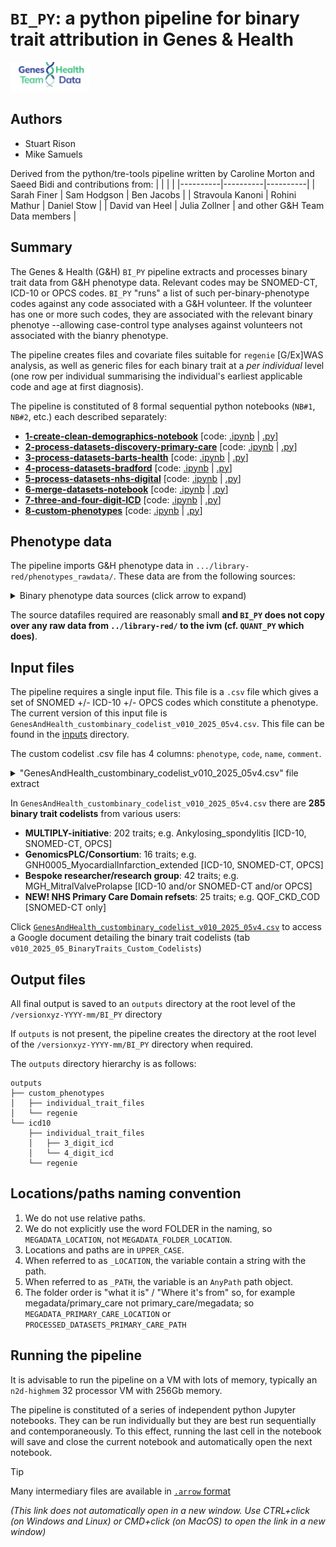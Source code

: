# `BI_PY`: a python pipeline for binary trait attribution in Genes & Health

<img src="GNH%20TD%20Logo.png" alt="G&H Team Data logo" width=25%>

## Authors

* Stuart Rison
* Mike Samuels

Derived from the python/tre-tools pipeline written by Caroline Morton and Saeed Bidi and contributions from:
| <!-- --> | <!-- --> | <!-- --> |
|----------|----------|----------|
| Sarah Finer | Sam Hodgson | Ben Jacobs |
| Stravoula Kanoni | Rohini Mathur | Daniel Stow |
| David van Heel | Julia Zollner | and other G&H Team Data members |

## Summary

The Genes & Health (G&H) `BI_PY` pipeline extracts and processes binary trait data from G&H phenotype data.  Relevant codes may be SNOMED-CT, ICD-10 or OPCS codes.  `BI_PY` "runs" a list of such per-binary-phenotype codes against any code associated with a G&H volunteer.  If the volunteer has one or more such codes, they are associated with the relevant binary phenotye --allowing case-control type analyses against volunteers not associated with the bianry phenotype.

The pipeline creates files and covariate files suitable for `regenie` \[G/Ex\]WAS analysis, as well as generic files for each binary trait at a _per individual_ level (one row per individual summarising the individual's earliest applicable code and age at first diagnosis).

The pipeline is constituted of 8 formal sequential python notebooks (`NB#1`, `NB#2`, etc.) each described separately:

* [**1-create-clean-demographics-notebook**](Notebooks/1-create-clean-demographics-notebook.md) \[code: [.ipynb](Code/notebooks/1-create-clean-demographics-notebook.ipynb) | [.py](Code/python_scripts/1-create-clean-demographics-notebook.py)\] 
* [**2-process-datasets-discovery-primary-care**](Notebooks/2-process-datasets-discovery-primary-care.md) \[code: [.ipynb](Code/notebooks/2-process-datasets-discovery-primary-care.ipynb) | [.py](Code/python_scripts/2-process-datasets-discovery-primary-care)\] 
* [**3-process-datasets-barts-health**](Notebooks/3-process-datasets-barts-health.md) \[code: [.ipynb](Code/notebooks/3-process-datasets-barts-health.ipynb) | [.py](Code/python_scripts/3-process-datasets-barts-health.py)\] 
* [**4-process-datasets-bradford**](Notebooks/4-process-datasets-bradford.md) \[code: [.ipynb](Code/notebooks/4-process-datasets-bradford.ipynb) | [.py](Code/python_scripts/4-process-datasets-bradford.py)\] 
* [**5-process-datasets-nhs-digital**](Notebooks/5-process-datasets-nhs-digital.md) \[code: [.ipynb](Code/notebooks/5-process-datasets-nhs-digital.ipynb) | [.py](Code/python_scripts/5-process-datasets-nhs-digital.py)\] 
* [**6-merge-datasets-notebook**](Notebooks/6-merge-datasets-notebook.md) \[code: [.ipynb](Code/notebooks/6-merge-datasets-notebook.ipynb) | [.py](Code/python_scripts/6-merge-datasets-notebook.py)\] 
* [**7-three-and-four-digit-ICD**](Notebooks/7-three-and-four-digit-ICD.md) \[code: [.ipynb](Code/notebooks/7-three-and-four-digit-ICD.ipynb) | [.py](Code/python_scripts/7-three-and-four-digit-ICD.py)\] 
* [**8-custom-phenotypes**](Notebooks/8-custom-phenotypes.md) \[code: [.ipynb](Code/notebooks/8-custom-phenotypes-individual-trait-files-and-regenie.ipynb) | [.py](Code/python_scripts/8-custom-phenotypes-individual-trait-files-and-regenie.py)\] 

## Phenotype data
The pipeline imports G&H phenotype data in `.../library-red/phenotypes_rawdata/`.  These data are from the following sources:

<details>
   
<summary>Binary phenotype data sources (click arrow to expand)</summary>

1. **DSA__BartHealth_NHS_Trust**: Secondary care data from the Barts Health NHS Trust \[North East London: ~40,000 individuals with data\]
2. **DSA__BradfordTeachingHospitals_NHSFoundation_Trust**: Secondary care data from the Bradford Teaching Hospitals NHS Trust \[Bradford and environs: ~1,700 individuals with data\]
3. **DSA__Discovery_7CCGs**: Primary care data from the North East London ICS \[North East London: ~45,000 individuals with data\]
4. **DSA_NHSDigital**: Data from from NHS Digital (NHSD) \[England-wide: ~TBC individuals with data].  Data files vary with each cut of NHSD but include one or more of: i) **civil registration data**, ii) **HES APC data**, iii) **HES OP data**, iv) **cancer registry data**, v) **ECDS data**

</details>

The source datafiles required are reasonably small **and `BI_PY` does not copy over any raw data from `../library-red/` to the ivm (cf. `QUANT_PY` which does)**.

## Input files

The pipeline requires a single input file.  This file is a `.csv` file which gives a set of SNOMED +/- ICD-10 +/- OPCS codes which constitute a phenotype.  The current version of this input file is `GenesAndHealth_custombinary_codelist_v010_2025_05v4.csv`.  This file can be found in the [inputs](inputs) directory.

The custom codelist .csv file has 4 columns: `phenotype`, `code`, `name`, `comment`.

<details>
   
<summary>"GenesAndHealth_custombinary_codelist_v010_2025_05v4.csv" file extract</summary>
  
```
phenotype, code, name, comment
GNH0002_CoronaryArteryDisease_narrow,I200,ICD10,Unstable angina,
GNH0002_CoronaryArteryDisease_narrow,I201,ICD10,Angina pectoris with documented spasm,
GNH0002_CoronaryArteryDisease_narrow,I208,ICD10,Other forms of angina pectoris,
[...]
GNH0002_CoronaryArteryDisease_narrow,K401,OPCS4,Saphenous vein graft replacement of one coronary artery,
GNH0002_CoronaryArteryDisease_narrow,K402,OPCS4,Saphenous vein graft replacement of two coronary arteries,
GNH0002_CoronaryArteryDisease_narrow,K403,OPCS4,Saphenous vein graft replacement of three coronary arteries,
[...]
GNH0002_CoronaryArteryDisease_narrow,I753000,SNOMED ConceptID,Old myocardial infarction,
GNH0002_CoronaryArteryDisease_narrow,22298000,SNOMED ConceptID,Heart attack,
GNH0002_CoronaryArteryDisease_narrow,22298000,SNOMED ConceptID,Myocardial infarction,
```

</details>

In `GenesAndHealth_custombinary_codelist_v010_2025_05v4.csv` there are **285 binary trait codelists** from various users:
* **MULTIPLY-initiative**: 202 traits; e.g. Ankylosing_spondylitis \[ICD-10, SNOMED-CT, OPCS\]
* **GenomicsPLC/Consortium**: 16 traits; e.g. GNH0005_MyocardialInfarction_extended \[ICD-10, SNOMED-CT, OPCS\]
* **Bespoke researcher/research group**: 42 traits; e.g. MGH_MitralValveProlapse \[ICD-10 and/or SNOMED-CT and/or OPCS\]
* **NEW! NHS Primary Care Domain refsets**: 25 traits; e.g. QOF_CKD_COD \[SNOMED-CT only\]

Click [`GenesAndHealth_custombinary_codelist_v010_2025_05v4.csv`](https://docs.google.com/spreadsheets/d/1ipwdF2j_owfr_QbkDYk1rk0TW3KtdfQYVQn-Vf-o38s/edit?usp=sharing) to access a Google document detailing the binary trait codelists (tab `v010_2025_05_BinaryTraits_Custom_Codelists`)

## Output files

All final output is saved to an `outputs` directory at the root level of the `/versionxyz-YYYY-mm/BI_PY` directory 

If `outputs` is not present, the pipeline creates the directory at the root level of the `/versionxyz-YYYY-mm/BI_PY` directory when required.

The `outputs` directory hierarchy is as follows:

```
outputs  
├── custom_phenotypes  
│   ├── individual_trait_files  
│   └── regenie  
└── icd10  
    ├── individual_trait_files  
    │   ├── 3_digit_icd  
    │   └── 4_digit_icd  
    └── regenie
```

## Locations/paths naming convention

1. We do not use relative paths.
2. We do not explicitly use the word FOLDER in the naming, so `MEGADATA_LOCATION`, not `MEGADATA_FOLDER_LOCATION`.
3. Locations and paths are in `UPPER_CASE`.
4. When referred to as `_LOCATION`, the variable contain a string with the path.
5. When referred to as `_PATH`, the variable is an `AnyPath` path object.
6. The folder order is "what it is" / "Where it's from" so, for example megadata/primary_care not primary_care/megadata; so `MEGADATA_PRIMARY_CARE_LOCATION` or `PROCESSED_DATASETS_PRIMARY_CARE_PATH`

## Running the pipeline
It is advisable to run the pipeline on a VM with lots of memory, typically an `n2d-highmem` 32 processor VM with 256Gb memory.

The pipeline is constituted of a series of independent python Jupyter notebooks.  They can be run individually but they are best run sequentially and contemporaneously.  To this effect, running the last cell in the notebook will save and close the current notebook and automatically open the next notebook.

> [!TIP]
> Many intermediary files are available in [`.arrow` format](https://arrow.apache.org/overview/)
>
> _(This link does not automatically open in a new window. Use CTRL+click (on Windows and Linux) or CMD+click (on MacOS) to open the link in a new window)_
> 


